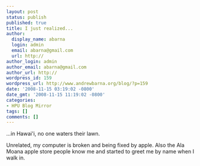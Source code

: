 ```yaml
---
layout: post
status: publish
published: true
title: I just realized...
author:
  display_name: abarna
  login: admin
  email: abarna@gmail.com
  url: http://
author_login: admin
author_email: abarna@gmail.com
author_url: http://
wordpress_id: 159
wordpress_url: http://www.andrewbarna.org/blog/?p=159
date: '2008-11-15 03:19:02 -0800'
date_gmt: '2008-11-15 11:19:02 -0800'
categories:
- HPU Blog Mirror
tags: []
comments: []
---
```

<p>...in Hawai'i, no one waters their lawn.</p>
<p>Unrelated, my computer is broken and being fixed by apple. Also the Ala Moana apple store people know me and started to greet me by name when I walk in.</p>
